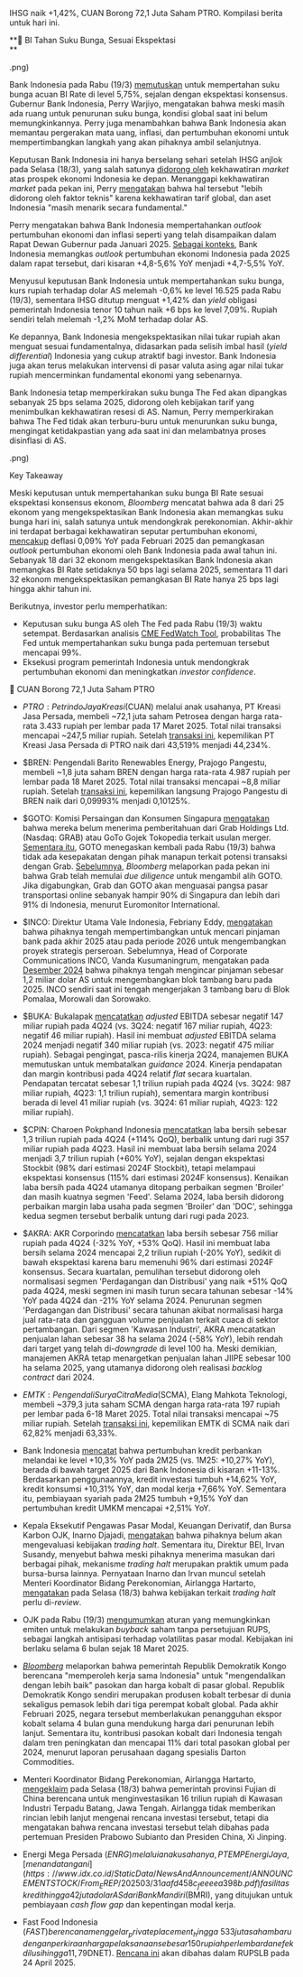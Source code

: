 IHSG naik +1,42%, CUAN Borong 72,1 Juta Saham PTRO. Kompilasi berita untuk hari ini.

**💪 BI Tahan Suku Bunga, Sesuai Ekspektasi  
**

.png)

Bank Indonesia pada Rabu (19/3) [memutuskan](https://www.youtube.com/watch?v=NYXR5a8fMnA) untuk mempertahan suku bunga acuan BI Rate di level 5,75%, sejalan dengan ekspektasi konsensus. Gubernur Bank Indonesia, Perry Warjiyo, mengatakan bahwa meski masih ada ruang untuk penurunan suku bunga, kondisi global saat ini belum memungkinkannya. Perry juga menambahkan bahwa Bank Indonesia akan memantau pergerakan mata uang, inflasi, dan pertumbuhan ekonomi untuk mempertimbangkan langkah yang akan pihaknya ambil selanjutnya.

Keputusan Bank Indonesia ini hanya berselang sehari setelah IHSG anjlok pada Selasa (18/3), yang salah satunya [didorong oleh](https://snips.stockbit.com/snips-terbaru/-bei-terapkan-trading-halt-pertama-kali-sejak-akhir-2020) kekhawatiran _market_ atas prospek ekonomi Indonesia ke depan. Menanggapi kekhawatiran _market_ pada pekan ini, Perry [mengatakan](https://www.bloomberg.com/news/articles/2025-03-19/indonesia-holds-rate-steady-to-back-rupiah-amid-market-jitters) bahwa hal tersebut "lebih didorong oleh faktor teknis" karena kekhawatiran tarif global, dan aset Indonesia "masih menarik secara fundamental."

Perry mengatakan bahwa Bank Indonesia mempertahankan _outlook_ pertumbuhan ekonomi dan inflasi seperti yang telah disampaikan dalam Rapat Dewan Gubernur pada Januari 2025. [Sebagai konteks](https://snips.stockbit.com/snips-terbaru/-bi-rate-turun-25-bps-di-luar-ekspektasi), Bank Indonesia memangkas _outlook_ pertumbuhan ekonomi Indonesia pada 2025 dalam rapat tersebut, dari kisaran +4,8-5,6% YoY menjadi +4,7-5,5% YoY.

Menyusul keputusan Bank Indonesia untuk mempertahankan suku bunga, kurs rupiah terhadap dolar AS melemah -0,6% ke level 16.525 pada Rabu (19/3), sementara IHSG ditutup menguat +1,42% dan _yield_ obligasi pemerintah Indonesia tenor 10 tahun naik +6 bps ke level 7,09%. Rupiah sendiri telah melemah -1,2% MoM terhadap dolar AS.

Ke depannya, Bank Indonesia mengekspektasikan nilai tukar rupiah akan menguat sesuai fundamentalnya, didasarkan pada selisih imbal hasil (_yield differential_) Indonesia yang cukup atraktif bagi investor. Bank Indonesia juga akan terus melakukan intervensi di pasar valuta asing agar nilai tukar rupiah mencerminkan fundamental ekonomi yang sebenarnya.

Bank Indonesia tetap memperkirakan suku bunga The Fed akan dipangkas sebanyak 25 bps selama 2025, didorong oleh kebijakan tarif yang menimbulkan kekhawatiran resesi di AS. Namun, Perry memperkirakan bahwa The Fed tidak akan terburu-buru untuk menurunkan suku bunga, mengingat ketidakpastian yang ada saat ini dan melambatnya proses disinflasi di AS.

.png)

Key Takeaway

Meski keputusan untuk mempertahankan suku bunga BI Rate sesuai ekspektasi konsensus ekonom, _Bloomberg_ mencatat bahwa ada 8 dari 25 ekonom yang mengekspektasikan Bank Indonesia akan memangkas suku bunga hari ini, salah satunya untuk mendongkrak perekonomian. Akhir-akhir ini terdapat berbagai kekhawatiran seputar pertumbuhan ekonomi, [mencakup](https://snips.stockbit.com/snips-terbaru/-bei-terapkan-trading-halt-pertama-kali-sejak-akhir-2020#:~:text=Kekhawatiran%20pada%20Pertumbuhan,investasi%2C%20dan%20ekspor.) deflasi 0,09% YoY pada Februari 2025 dan pemangkasan _outlook_ pertumbuhan ekonomi oleh Bank Indonesia pada awal tahun ini. Sebanyak 18 dari 32 ekonom mengekspektasikan Bank Indonesia akan memangkas BI Rate setidaknya 50 bps lagi selama 2025, sementara 11 dari 32 ekonom mengekspektasikan pemangkasan BI Rate hanya 25 bps lagi hingga akhir tahun ini.

Berikutnya, investor perlu memperhatikan:

- Keputusan suku bunga AS oleh The Fed pada Rabu (19/3) waktu setempat. Berdasarkan analisis [CME FedWatch Tool](https://www.cmegroup.com/markets/interest-rates/cme-fedwatch-tool.html), probabilitas The Fed untuk mempertahankan suku bunga pada pertemuan tersebut mencapai 99%.
- Eksekusi program pemerintah Indonesia untuk mendongkrak pertumbuhan ekonomi dan meningkatkan _investor confidence_.

💸 CUAN Borong 72,1 Juta Saham PTRO

- $PTRO: Petrindo Jaya Kreasi ($CUAN) melalui anak usahanya, PT Kreasi Jasa Persada, membeli ~72,1 juta saham Petrosea dengan harga rata-rata 3.433 rupiah per lembar pada 17 Maret 2025. Total nilai transaksi mencapai ~247,5 miliar rupiah. Setelah [transaksi ini](https://www.idx.co.id/StaticData/NewsAndAnnouncement/ANNOUNCEMENTSTOCK/From_EREP/202503/b76fb04c5e_69ff5f252b.pdf), kepemilikan PT Kreasi Jasa Persada di PTRO naik dari 43,519% menjadi 44,234%.
- $BREN: Pengendali Barito Renewables Energy, Prajogo Pangestu, membeli ~1,8 juta saham BREN dengan harga rata-rata 4.987 rupiah per lembar pada 18 Maret 2025. Total nilai transaksi mencapai ~8,8 miliar rupiah. Setelah [transaksi ini](https://www.idx.co.id/StaticData/NewsAndAnnouncement/ANNOUNCEMENTSTOCK/From_EREP/202503/91901d2a86_bef4306840.pdf), kepemilikan langsung Prajogo Pangestu di BREN naik dari 0,09993% menjadi 0,10125%.
- $GOTO: Komisi Persaingan dan Konsumen Singapura [mengatakan](https://www.reuters.com/markets/deals/singapore-competition-watchdog-says-no-guidance-yet-grab-goto-merger-plans-2025-03-19/) bahwa mereka belum menerima pemberitahuan dari Grab Holdings Ltd. (Nasdaq: GRAB) atau GoTo Gojek Tokopedia terkait usulan merger. [Sementara itu](https://www.idx.co.id/StaticData/NewsAndAnnouncement/ANNOUNCEMENTSTOCK/From_EREP/202503/612b236683_d72cb8db65.pdf), GOTO menegaskan kembali pada Rabu (19/3) bahwa tidak ada kesepakatan dengan pihak manapun terkait potensi transaksi dengan Grab. [Sebelumnya](https://snips.stockbit.com/snips-terbaru/-bei-terapkan-trading-halt-pertama-kali-sejak-akhir-2020#:~:text=%24GOTO%3A%C2%A0Bloomberg,miliar%20dolar%20AS.), _Bloomberg_ melaporkan pada pekan ini bahwa Grab telah memulai _due diligence_ untuk mengambil alih GOTO. Jika digabungkan, Grab dan GOTO akan menguasai pangsa pasar transportasi online sebanyak hampir 90% di Singapura dan lebih dari 91% di Indonesia, menurut Euromonitor International.
- $INCO: Direktur Utama Vale Indonesia, Febriany Eddy, [mengatakan](https://market.bisnis.com/read/20250319/192/1862826/bos-vale-indonesia-inco-bicara-rencana-gaet-pinjaman-us12-miliar) bahwa pihaknya tengah mempertimbangkan untuk mencari pinjaman bank pada akhir 2025 atau pada periode 2026 untuk mengembangkan proyek strategis perseroan. Sebelumnya, Head of Corporate Communications INCO, Vanda Kusumaningrum, mengatakan pada [Desember 2024](https://snips.stockbit.com/snips-terbaru/-the-fed-proyeksikan-pemangkasan-suku-bunga-lebih-sedikit-pada-2025#:~:text=%24INCO%3A%20Head%20of,11%2C5%20juta%20limonit.) bahwa pihaknya tengah mengincar pinjaman sebesar 1,2 miliar dolar AS untuk mengembangkan blok tambang baru pada 2025. INCO sendiri saat ini tengah mengerjakan 3 tambang baru di Blok Pomalaa, Morowali dan Sorowako.
- $BUKA: Bukalapak [mencatatkan](https://www.idx.co.id/StaticData/NewsAndAnnouncement/ANNOUNCEMENTSTOCK/From_EREP/202403/20250319010701-50149-0/bukalapak_com_tbk_bilingual_31_des_2024_released.pdf) _adjusted_ EBITDA sebesar negatif 147 miliar rupiah pada 4Q24 (vs. 3Q24: negatif 167 miliar rupiah, 4Q23: negatif 46 miliar rupiah). Hasil ini membuat _adjusted_ EBITDA selama 2024 menjadi negatif 340 miliar rupiah (vs. 2023: negatif 475 miliar rupiah). Sebagai pengingat, pasca-rilis kinerja 2Q24, manajemen BUKA memutuskan untuk membatalkan _guidance_ 2024. Kinerja pendapatan dan margin kontribusi pada 4Q24 relatif _flat_ secara kuartalan. Pendapatan tercatat sebesar 1,1 triliun rupiah pada 4Q24 (vs. 3Q24: 987 miliar rupiah, 4Q23: 1,1 triliun rupiah), sementara margin kontribusi berada di level 41 miliar rupiah (vs. 3Q24: 61 miliar rupiah, 4Q23: 122 miliar rupiah).
- $CPIN: Charoen Pokphand Indonesia [mencatatkan](https://www.idx.co.id/StaticData/NewsAndAnnouncement/ANNOUNCEMENTSTOCK/From_EREP/202403/20250318211939-50323-0/CPIN-241231IE.pdf) laba bersih sebesar 1,3 triliun rupiah pada 4Q24 (+114% QoQ), berbalik untung dari rugi 357 miliar rupiah pada 4Q23. Hasil ini membuat laba bersih selama 2024 menjadi 3,7 triliun rupiah (+60% YoY), sejalan dengan ekspektasi Stockbit (98% dari estimasi 2024F Stockbit), tetapi melampaui ekspektasi konsensus (115% dari estimasi 2024F konsensus). Kenaikan laba bersih pada 4Q24 utamanya ditopang perbaikan segmen 'Broiler' dan masih kuatnya segmen 'Feed'. Selama 2024, laba bersih didorong perbaikan margin laba usaha pada segmen 'Broiler' dan 'DOC', sehingga kedua segmen tersebut berbalik untung dari rugi pada 2023.
- $AKRA: AKR Corporindo [mencatatkan](https://www.idx.co.id/StaticData/NewsAndAnnouncement/ANNOUNCEMENTSTOCK/From_EREP/202403/20250319012524-50115-0/akr%20corporindo%20tbk.%2031%20desember%202024_released.pdf) laba bersih sebesar 756 miliar rupiah pada 4Q24 (\-32% YoY, +53% QoQ). Hasil ini membuat laba bersih selama 2024 mencapai 2,2 triliun rupiah (\-20% YoY), sedikit di bawah ekspektasi karena baru memenuhi 96% dari estimasi 2024F konsensus. Secara kuartalan, pemulihan tersebut didorong oleh normalisasi segmen 'Perdagangan dan Distribusi' yang naik +51% QoQ pada 4Q24, meski segmen ini masih turun secara tahunan sebesar -14% YoY pada 4Q24 dan -21% YoY selama 2024. Penurunan segmen 'Perdagangan dan Distribusi' secara tahunan akibat normalisasi harga jual rata-rata dan gangguan volume penjualan terkait cuaca di sektor pertambangan. Dari segmen 'Kawasan Industri', AKRA mencatatkan penjualan lahan sebesar 38 ha selama 2024 (\-58% YoY), lebih rendah dari target yang telah di-_downgrade_ di level 100 ha. Meski demikian, manajemen AKRA tetap menargetkan penjualan lahan JIIPE sebesar 100 ha selama 2025, yang utamanya didorong oleh realisasi _backlog contract_ dari 2024.
- $EMTK: Pengendali Surya Citra Media ($SCMA), Elang Mahkota Teknologi, membeli ~379,3 juta saham SCMA dengan harga rata-rata 197 rupiah per lembar pada 6-18 Maret 2025. Total nilai transaksi mencapai ~75 miliar rupiah. Setelah [transaksi ini](https://www.idx.co.id/StaticData/NewsAndAnnouncement/ANNOUNCEMENTSTOCK/From_EREP/202503/8d5fdbf2c5_d0252981de.pdf), kepemilikan EMTK di SCMA naik dari 62,82% menjadi 63,33%.

- Bank Indonesia [mencatat](https://www.bi.go.id/id/publikasi/ruang-media/news-release/Pages/sp_276325.aspx) bahwa pertumbuhan kredit perbankan melandai ke level +10,3% YoY pada 2M25 (vs. 1M25: +10,27% YoY), berada di bawah target 2025 dari Bank Indonesia di kisaran +11-13%. Berdasarkan penggunaannya, kredit investasi tumbuh +14,62% YoY, kredit konsumsi +10,31% YoY, dan modal kerja +7,66% YoY. Sementara itu, pembiayaan syariah pada 2M25 tumbuh +9,15% YoY dan pertumbuhan kredit UMKM mencapai +2,51% YoY.
- Kepala Eksekutif Pengawas Pasar Modal, Keuangan Derivatif, dan Bursa Karbon OJK, Inarno Djajadi, [mengatakan](https://market.bisnis.com/read/20250319/7/1862825/airlangga-minta-trading-halt-5-ditinjau-ojk-bei-beri-respons) bahwa pihaknya belum akan mengevaluasi kebijakan _trading halt_. Sementara itu, Direktur BEI, Irvan Susandy, menyebut bahwa meski pihaknya menerima masukan dari berbagai pihak, mekanisme _trading halt_ merupakan praktik umum pada bursa-bursa lainnya. Pernyataan Inarno dan Irvan muncul setelah Menteri Koordinator Bidang Perekonomian, Airlangga Hartarto, [mengatakan](https://investasi.kontan.co.id/news/menko-airlangga-kebijakan-trading-halt-saat-ihsg-turun-5-perlu-dievaluasi) pada Selasa (18/3) bahwa kebijakan terkait _trading halt_ perlu di-_review_.
- OJK pada Rabu (19/3) [mengumumkan](https://www.ojk.go.id/id/berita-dan-kegiatan/siaran-pers/Pages/OJK-Terbitkan-Kebijakan-Buyback-Saham-dalam-Kondisi-Pasar-yang-Berfluktuasi-Secara-Signifikan.aspx) aturan yang memungkinkan emiten untuk melakukan _buyback_ saham tanpa persetujuan RUPS, sebagai langkah antisipasi terhadap volatilitas pasar modal. Kebijakan ini berlaku selama 6 bulan sejak 18 Maret 2025.
- _[Bloomberg](https://www.bloomberg.com/news/articles/2025-03-19/congo-considers-asking-indonesia-to-help-rein-in-cobalt-supply)_ melaporkan bahwa pemerintah Republik Demokratik Kongo berencana "memperoleh kerja sama Indonesia" untuk "mengendalikan dengan lebih baik" pasokan dan harga kobalt di pasar global. Republik Demokratik Kongo sendiri merupakan produsen kobalt terbesar di dunia sekaligus pemasok lebih dari tiga perempat kobalt global. Pada akhir Februari 2025, negara tersebut memberlakukan penangguhan ekspor kobalt selama 4 bulan guna mendukung harga dari penurunan lebih lanjut. Sementara itu, kontribusi pasokan kobalt dari Indonesia tengah dalam tren peningkatan dan mencapai 11% dari total pasokan global per 2024, menurut laporan perusahaan dagang spesialis Darton Commodities.
- Menteri Koordinator Bidang Perekonomian, Airlangga Hartarto, [mengeklaim](https://www.reuters.com/markets/asia/indonesia-minister-says-chinas-fujian-province-plans-975-million-investment-2025-03-19/) pada Selasa (18/3) bahwa pemerintah provinsi Fujian di China berencana untuk menginvestasikan 16 triliun rupiah di Kawasan Industri Terpadu Batang, Jawa Tengah. Airlangga tidak memberikan rincian lebih lanjut mengenai rencana investasi tersebut, tetapi dia mengatakan bahwa rencana investasi tersebut telah dibahas pada pertemuan Presiden Prabowo Subianto dan Presiden China, Xi Jinping.
- Energi Mega Persada ($ENRG) melalui anak usahanya, PT EMP Energi Jaya, [menandatangani](https://www.idx.co.id/StaticData/NewsAndAnnouncement/ANNOUNCEMENTSTOCK/From_EREP/202503/31aafd458c_feeeea398b.pdf) fasilitas kredit hingga 42 juta dolar AS dari Bank Mandiri ($BMRI), yang ditujukan untuk pembiayaan _cash flow gap_ dan kepentingan modal kerja.
- Fast Food Indonesia ($FAST) berencana menggelar _private placement_ hingga ~533 juta saham baru dengan perkiraan harga pelaksanaan sebesar 150 rupiah per lembar dan efek dilusi hingga 11,79%. Investor yang akan menyerap _private placement_ ini adalah pengendali perseroan, PT Gelael Pratama, dan Indoritel Makmur Internasional ($DNET). [Rencana ini](https://www.idx.co.id/StaticData/NewsAndAnnouncement/ANNOUNCEMENTSTOCK/From_EREP/202503/0c08372f73_b52d8721ea.pdf) akan dibahas dalam RUPSLB pada 24 April 2025.
